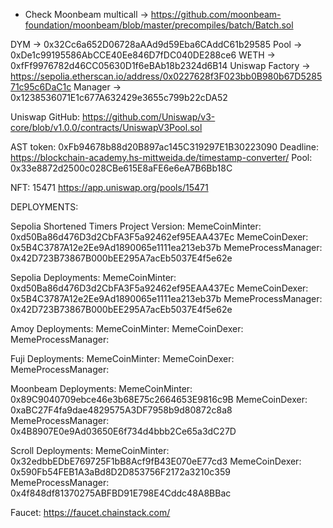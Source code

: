 -   Check Moonbeam multicall -> https://github.com/moonbeam-foundation/moonbeam/blob/master/precompiles/batch/Batch.sol

DYM -> 0x32Cc6a652D06728aAAd9d59Eba6CAddC61b29585
Pool -> 0xDe1c99195586AbCCE40Ee846D7fDC040DE288ce6
WETH -> 0xfFf9976782d46CC05630D1f6eBAb18b2324d6B14
Uniswap Factory -> https://sepolia.etherscan.io/address/0x0227628f3F023bb0B980b67D528571c95c6DaC1c
Manager -> 0x1238536071E1c677A632429e3655c799b22cDA52

Uniswap GitHub: https://github.com/Uniswap/v3-core/blob/v1.0.0/contracts/UniswapV3Pool.sol

AST token: 0xFb94678b88d20B897ac145C319297E1B30223090
Deadline: https://blockchain-academy.hs-mittweida.de/timestamp-converter/
Pool: 0x33e8872d2500c028CBe615E8aFE6e6eA7B6Bb18C

NFT: 15471
https://app.uniswap.org/pools/15471

DEPLOYMENTS:

Sepolia Shortened Timers Project Version:
MemeCoinMinter: 0xd50Ba86d476D3d2CbFA3F5a92462ef95EAA437Ec
MemeCoinDexer: 0x5B4C3787A12e2Ee9Ad1890065e1111ea213eb37b
MemeProcessManager: 0x42D723B73867B000bEE295A7acEb5037E4f5e62e

Sepolia Deployments:
MemeCoinMinter: 0xd50Ba86d476D3d2CbFA3F5a92462ef95EAA437Ec
MemeCoinDexer: 0x5B4C3787A12e2Ee9Ad1890065e1111ea213eb37b
MemeProcessManager: 0x42D723B73867B000bEE295A7acEb5037E4f5e62e

Amoy Deployments:
MemeCoinMinter:
MemeCoinDexer:
MemeProcessManager:

Fuji Deployments:
MemeCoinMinter:
MemeCoinDexer:
MemeProcessManager:

Moonbeam Deployments:
MemeCoinMinter: 0x89C9040709ebce46e3b68E75c2664653E9816c9B
MemeCoinDexer: 0xaBC27F4fa9dae4829575A3DF7958b9d80872c8a8
MemeProcessManager: 0x4B8907E0e9Ad03650E6f734d4bbb2Ce65a3dC27D

Scroll Deployments:
MemeCoinMinter: 0x32edbbEDbE769725F1bB8Acf9fB43E070eE77cd3
MemeCoinDexer: 0x590Fb54FEB1A3aBd8D2D853756F2172a3210c359
MemeProcessManager: 0x4f848df81370275ABFBD91E798E4Cddc48A8BBac

Faucet:
https://faucet.chainstack.com/
